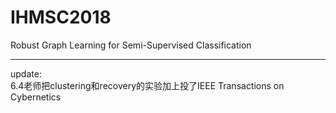 # IHMSC2018
Robust Graph Learning for Semi-Supervised Classification

----------
update:</br>
6.4老师把clustering和recovery的实验加上投了IEEE Transactions on Cybernetics

